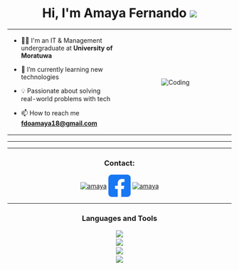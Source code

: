 



<h1 align="center">Hi, I'm Amaya Fernando <img src='https://raw.githubusercontent.com/MartinHeinz/MartinHeinz/master/wave.gif' height= 35px></h1>



<!--- About -->
<table align="center">
  <tr>
    <td width="50%" align="left">
    
- 🧑‍🎓 I'm an IT & Management undergraduate at **University of Moratuwa**
  
-  🌱 I’m currently learning new technologies

- 💡 Passionate about solving real-world problems with tech

- 📫 How to reach me **fdoamaya18@gmail.com**
  
    </td>
    <td width="70%" align="center">
      <img align="center" alt="Coding" width="500" src="https://camo.githubusercontent.com/08379040ed04c695c89593ee75845b3bcfd057b7a5c3e945d8dd18fa9d74c33b/68747470733a2f2f6465762d746f2d75706c6f6164732e73332e616d617a6f6e6177732e636f6d2f692f64347476756b6274356d726133376376776b6c6b2e6769663f7261773d74727565">
    </td>
  </tr>
</table>

---



---

<h3 align="center">Contact:</h3>
<p align="center">
<a href="https://www.linkedin.com/in/amaya-fernando" target="blank"><img align="center" src="https://github.com/IshanHansaka/skill-icons/blob/main/icons/LinkedIn.svg" alt="amaya" height="50" width="50" /></a>
<a href="https://www.facebook.com/share/1JRUCKaBBH/a" target="blank"><img align="center" src="https://github.com/IshanHansaka/skill-icons/blob/IshanHansaka/icons/fb.svg" alt="amaya" height="50" width="50" /></a>
<a href="https://www.instagram.com/___amaya__fernando_?igsh=Z2U2ZWkwNXZjOTV3" target="blank"><img align="center" src="https://github.com/IshanHansaka/skill-icons/blob/main/icons/Instagram.svg" alt="amaya" height="50" width="50" /></a>

</p>

---


<h3 align="center">Languages and Tools</h3>

<p align="center"> 

  <!-- Programming Languages -->
  <img src="https://skillicons.dev/icons?i=c,cpp,java,js,php,html,css" />
  <br/>

  <!-- Frameworks & Libraries -->
  <img src="https://skillicons.dev/icons?i=react,tailwind,nodejs,laravel,dotnet" />
  <br/>

  <!-- Databases -->
  <img src="https://skillicons.dev/icons?i=postgres,mysql,mongodb" />
  <br/>

  <!-- Tools & Platforms -->
  <img src="https://skillicons.dev/icons?i=git,postman,azure,figma" />

</p>
